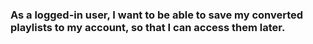 ### As a logged-in user, I want to be able to save my converted playlists to my account, so that I can access them later.